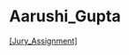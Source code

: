 # Aarushi_Gupta

[[Jury_Assignment]](https://nift-web-design-delhi.github.io/Aarushi_Gupta/Assignment_3/)

